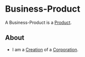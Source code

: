 # Business-Product

A Business-Product is a [Product](600173.md).

## About

- I am a [Creation](600101.md) of a [Corporation](240000000.md).

